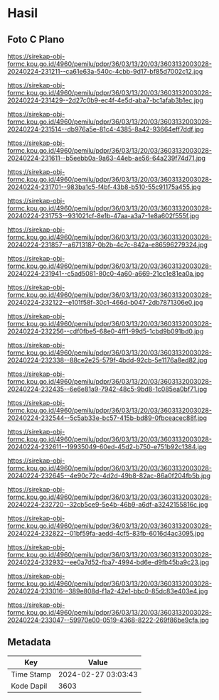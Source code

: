 # Hasil

## Foto C Plano

https://sirekap-obj-formc.kpu.go.id/4960/pemilu/pdpr/36/03/13/20/03/3603132003028-20240224-231211--ca61e63a-540c-4cbb-9d17-bf85d7002c12.jpg

https://sirekap-obj-formc.kpu.go.id/4960/pemilu/pdpr/36/03/13/20/03/3603132003028-20240224-231429--2d27c0b9-ec4f-4e5d-aba7-bc1afab3b1ec.jpg

https://sirekap-obj-formc.kpu.go.id/4960/pemilu/pdpr/36/03/13/20/03/3603132003028-20240224-231514--db976a5e-81c4-4385-8a42-93664eff7ddf.jpg

https://sirekap-obj-formc.kpu.go.id/4960/pemilu/pdpr/36/03/13/20/03/3603132003028-20240224-231611--b5eebb0a-9a63-44eb-ae56-64a239f74d71.jpg

https://sirekap-obj-formc.kpu.go.id/4960/pemilu/pdpr/36/03/13/20/03/3603132003028-20240224-231701--983ba1c5-f4bf-43b8-b510-55c91175a455.jpg

https://sirekap-obj-formc.kpu.go.id/4960/pemilu/pdpr/36/03/13/20/03/3603132003028-20240224-231753--931021cf-8e1b-47aa-a3a7-1e8a602f555f.jpg

https://sirekap-obj-formc.kpu.go.id/4960/pemilu/pdpr/36/03/13/20/03/3603132003028-20240224-231857--a6713187-0b2b-4c7c-842a-e86596279324.jpg

https://sirekap-obj-formc.kpu.go.id/4960/pemilu/pdpr/36/03/13/20/03/3603132003028-20240224-231941--c5ad5081-80c0-4a60-a669-21cc1e81ea0a.jpg

https://sirekap-obj-formc.kpu.go.id/4960/pemilu/pdpr/36/03/13/20/03/3603132003028-20240224-232122--e101f58f-30c1-466d-b047-2db7871306e0.jpg

https://sirekap-obj-formc.kpu.go.id/4960/pemilu/pdpr/36/03/13/20/03/3603132003028-20240224-232256--cdf0fbe5-68e0-4ff1-99d5-1cbd9b091bd0.jpg

https://sirekap-obj-formc.kpu.go.id/4960/pemilu/pdpr/36/03/13/20/03/3603132003028-20240224-232338--88ce2e25-579f-4bdd-92cb-5e1176a8ed82.jpg

https://sirekap-obj-formc.kpu.go.id/4960/pemilu/pdpr/36/03/13/20/03/3603132003028-20240224-232435--6e6e81a9-7942-48c5-9bd8-1c085ea0bf71.jpg

https://sirekap-obj-formc.kpu.go.id/4960/pemilu/pdpr/36/03/13/20/03/3603132003028-20240224-232544--5c5ab33e-bc57-415b-bd89-0fbceacec88f.jpg

https://sirekap-obj-formc.kpu.go.id/4960/pemilu/pdpr/36/03/13/20/03/3603132003028-20240224-232611--19935049-60ed-45d2-b750-e751b92c1384.jpg

https://sirekap-obj-formc.kpu.go.id/4960/pemilu/pdpr/36/03/13/20/03/3603132003028-20240224-232645--4e90c72c-4d2d-49b8-82ac-86a0f204fb5b.jpg

https://sirekap-obj-formc.kpu.go.id/4960/pemilu/pdpr/36/03/13/20/03/3603132003028-20240224-232720--32cb5ce9-5e4b-46b9-a6df-a3242155816c.jpg

https://sirekap-obj-formc.kpu.go.id/4960/pemilu/pdpr/36/03/13/20/03/3603132003028-20240224-232822--01bf59fa-aedd-4cf5-83fb-6016d4ac3095.jpg

https://sirekap-obj-formc.kpu.go.id/4960/pemilu/pdpr/36/03/13/20/03/3603132003028-20240224-232932--ee0a7d52-fba7-4994-bd6e-d9fb45ba9c23.jpg

https://sirekap-obj-formc.kpu.go.id/4960/pemilu/pdpr/36/03/13/20/03/3603132003028-20240224-233016--389e808d-f1a2-42e1-bbc0-85dc83e403e4.jpg

https://sirekap-obj-formc.kpu.go.id/4960/pemilu/pdpr/36/03/13/20/03/3603132003028-20240224-233047--59970e00-0519-4368-8222-269f86be9cfa.jpg


## Metadata

| Key        | Value               |
| ---------- | ------------------- |
| Time Stamp | 2024-02-27 03:03:43 |
| Kode Dapil | 3603                |




